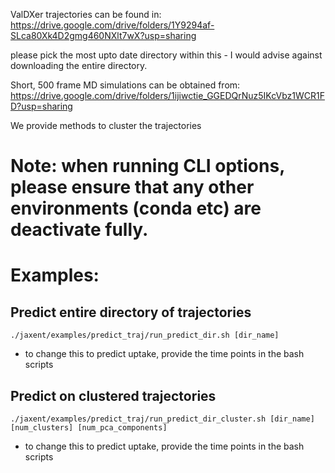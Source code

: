 
ValDXer trajectories can be found in:
https://drive.google.com/drive/folders/1Y9294af-SLca80Xk4D2gmg460NXlt7wX?usp=sharing

please pick the most upto date directory within this - I would advise against downloading the entire directory.


Short, 500 frame MD simulations can be obtained from:
https://drive.google.com/drive/folders/1ijiwctie_GGEDQrNuz5IKcVbz1WCR1FD?usp=sharing

We provide methods to cluster the trajectories

# Note: when running CLI options, please ensure that any other environments (conda etc) are deactivate fully.

# Examples:

## Predict entire directory of trajectories
```
./jaxent/examples/predict_traj/run_predict_dir.sh [dir_name]
```
- to change this to predict uptake, provide the time points in the bash scripts
## Predict on clustered trajectories
```
./jaxent/examples/predict_traj/run_predict_dir_cluster.sh [dir_name] [num_clusters] [num_pca_components]
```
- to change this to predict uptake, provide the time points in the bash scripts